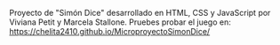 Proyecto de "Simón Dice" desarrollado en HTML, CSS y JavaScript por Viviana Petit y Marcela Stallone. 
Pruebes probar el juego en: https://chelita2410.github.io/MicroproyectoSimonDice/
